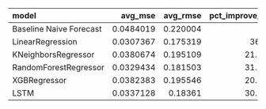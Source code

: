 | model                   |   avg_mse |   avg_rmse |   pct_improve_mse |   pct_improve_rmse |
|:------------------------|----------:|-----------:|------------------:|-------------------:|
| Baseline Naive Forecast | 0.0484019 |   0.220004 |            0      |             0      |
| LinearRegression        | 0.0307367 |   0.175319 |           36.497  |            20.3112 |
| KNeighborsRegressor     | 0.0380674 |   0.195109 |           21.3515 |            11.316  |
| RandomForestRegressor   | 0.0329434 |   0.181503 |           31.9378 |            17.5002 |
| XGBRegressor            | 0.0382383 |   0.195546 |           20.9983 |            11.1171 |
| LSTM                    | 0.0337128 |   0.18361  |           30.3482 |            16.5424 |